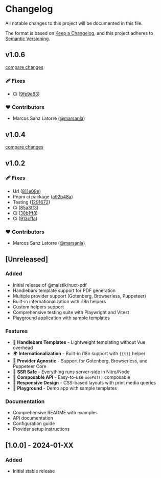 # Changelog

All notable changes to this project will be documented in this file.

The format is based on [Keep a Changelog](https://keepachangelog.com/en/1.0.0/),
and this project adheres to [Semantic Versioning](https://semver.org/spec/v2.0.0.html).

## v1.0.6

[compare changes](https://github.com/Maistik-Studio/nuxt-pdf/compare/v1.0.3...v1.0.6)

### 🩹 Fixes

- Ci ([9fe9e83](https://github.com/Maistik-Studio/nuxt-pdf/commit/9fe9e83))

### ❤️ Contributors

- Marcos Sanz Latorre ([@marsanla](https://github.com/marsanla))

## v1.0.4

[compare changes](https://github.com/Maistik-Studio/nuxt-pdf/compare/v1.0.1...v1.0.4)

## v1.0.2


### 🩹 Fixes

- Url ([811e09e](https://github.com/Maistik-Studio/nuxt-pdf/commit/811e09e))
- Pnpm ci package ([a92b48a](https://github.com/Maistik-Studio/nuxt-pdf/commit/a92b48a))
- Testing ([1291672](https://github.com/Maistik-Studio/nuxt-pdf/commit/1291672))
- Ci ([85a3ff3](https://github.com/Maistik-Studio/nuxt-pdf/commit/85a3ff3))
- Ci ([38b1ff8](https://github.com/Maistik-Studio/nuxt-pdf/commit/38b1ff8))
- Ci ([913cffa](https://github.com/Maistik-Studio/nuxt-pdf/commit/913cffa))

### ❤️ Contributors

- Marcos Sanz Latorre ([@marsanla](https://github.com/marsanla))

## [Unreleased]

### Added
- Initial release of @maistik/nuxt-pdf
- Handlebars template support for PDF generation
- Multiple provider support (Gotenberg, Browserless, Puppeteer)
- Built-in internationalization with i18n helpers
- Custom helpers support
- Comprehensive testing suite with Playwright and Vitest
- Playground application with sample templates

### Features
- 🎨 **Handlebars Templates** - Lightweight templating without Vue overhead
- 🌍 **Internationalization** - Built-in i18n support with `{{t}}` helper
- 🔄 **Provider Agnostic** - Support for Gotenberg, Browserless, and Puppeteer Core
- 🎯 **SSR Safe** - Everything runs server-side in Nitro/Node
- 🧩 **Composable API** - Easy-to-use `usePdf()` composable
- 📱 **Responsive Design** - CSS-based layouts with print media queries
- 🎪 **Playground** - Demo app with sample templates

### Documentation
- Comprehensive README with examples
- API documentation
- Configuration guide
- Provider setup instructions

## [1.0.0] - 2024-01-XX

### Added
- Initial stable release